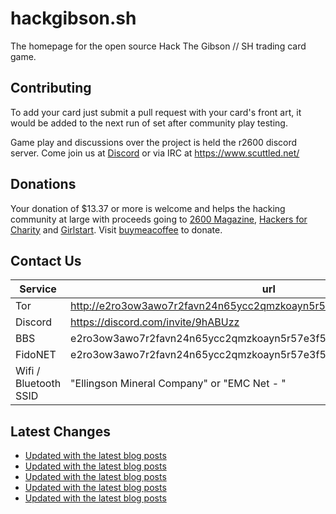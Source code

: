 # hackgibson.sh
The homepage for the open source Hack The Gibson // SH trading card game.


## Contributing

To add your card just submit a pull request with your card's front art, it would be added to the next run of set after community play testing.

Game play and discussions over the project is held the r2600 discord server. Come join us at [Discord](https://discord.com/invite/9hABUzz) or via IRC at https://www.scuttled.net/


## Donations

Your donation of $13.37 or more is welcome and helps the hacking community at large with proceeds going to [2600 Magazine](https://2600.com/), [Hackers for Charity](https://hackersforcharity.org) and [Girlstart](https://girlstart.org).  Visit [buymeacoffee](https://www.buymeacoffee.com/hackgibson.sh) to donate.


## Contact Us

Service | url
-|-
Tor | http://e2ro3ow3awo7r2favn24n65ycc2qmzkoayn5r57e3f56nvjwdcgg32ad.onion
Discord | https://discord.com/invite/9hABUzz
BBS | e2ro3ow3awo7r2favn24n65ycc2qmzkoayn5r57e3f56nvjwdcgg32ad.onion:23
FidoNET | e2ro3ow3awo7r2favn24n65ycc2qmzkoayn5r57e3f56nvjwdcgg32ad.onion:24554
Wifi / Bluetooth SSID | "Ellingson Mineral Company" or "EMC Net - <fidonet address>"

## Latest Changes
<!-- BLOG-POST-LIST:START -->
- [Updated with the latest blog posts](https://github.com/DFW2600/hackgibson.sh/commit/f3e533b82cf2aac21169c36dd6842790037c02f5)
- [Updated with the latest blog posts](https://github.com/DFW2600/hackgibson.sh/commit/94cd4705e05cbaed3c0e2b548f539c1fe19dbe93)
- [Updated with the latest blog posts](https://github.com/DFW2600/hackgibson.sh/commit/aff39e178ad7ee3e9d0709a0f07257540db8b987)
- [Updated with the latest blog posts](https://github.com/DFW2600/hackgibson.sh/commit/5c4a791de2c44252befae8b1ca3ddc04dc935f30)
- [Updated with the latest blog posts](https://github.com/DFW2600/hackgibson.sh/commit/c6a0c754bed10acb0c3f64a0772634670642ec3c)
<!-- BLOG-POST-LIST:END -->
